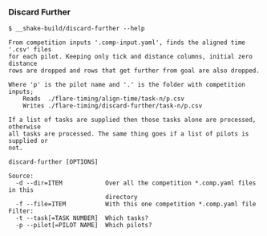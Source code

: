 ### Discard Further 

    $ __shake-build/discard-further --help

    From competition inputs '.comp-input.yaml', finds the aligned time '.csv' files
    for each pilot. Keeping only tick and distance columns, initial zero distance
    rows are dropped and rows that get further from goal are also dropped.

    Where 'p' is the pilot name and '.' is the folder with competition inputs;
        Reads  ./flare-timing/align-time/task-n/p.csv
        Writes ./flare-timing/discard-further/task-n/p.csv

    If a list of tasks are supplied then those tasks alone are processed, otherwise
    all tasks are processed. The same thing goes if a list of pilots is supplied or
    not.

    discard-further [OPTIONS]

    Source:
      -d --dir=ITEM            Over all the competition *.comp.yaml files in this
                               directory
      -f --file=ITEM           With this one competition *.comp.yaml file
    Filter:
      -t --task[=TASK NUMBER]  Which tasks?
      -p --pilot[=PILOT NAME]  Which pilots?

